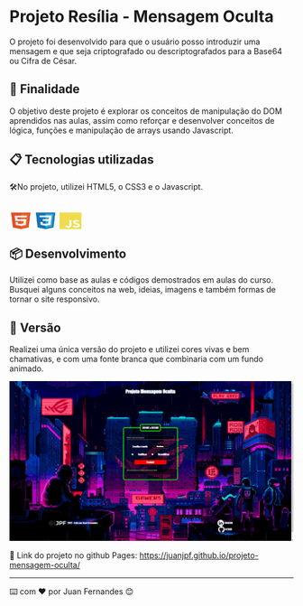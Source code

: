 # Projeto Resília - Mensagem Oculta

O projeto foi desenvolvido para que o usuário posso introduzir uma mensagem e que seja criptografado ou descriptografados para a Base64 ou Cifra de César.


## 🚀 Finalidade

O objetivo deste projeto é explorar os conceitos de manipulação do DOM aprendidos nas aulas, assim como reforçar e desenvolver conceitos de lógica, funções e manipulação de arrays usando Javascript.


## 📋 Tecnologias utilizadas

🛠️No projeto, utilizei HTML5, o CSS3 e o Javascript.
<div style="display: inline_block"><br>
<img align="center" alt="Will-HTML" height="30" width="40" src="https://raw.githubusercontent.com/devicons/devicon/master/icons/html5/html5-original.svg">
<img align="center" alt="Will-CSS" height="30" width="40" src="https://raw.githubusercontent.com/devicons/devicon/master/icons/css3/css3-original.svg">
<img align="center" alt="Will-Js" height="30" width="40" src="https://raw.githubusercontent.com/devicons/devicon/master/icons/javascript/javascript-plain.svg">
</div>


## 📦 Desenvolvimento

Utilizei como base as aulas e códigos demostrados em aulas do curso. Busquei alguns conceitos na web, ideias, imagens e também formas de tornar o site responsivo.


## 📄 Versão


Realizei uma única versão do projeto e utilizei cores vivas e bem chamativas, e com uma fonte branca que combinaria com um fundo animado. 


![image](https://raw.githubusercontent.com/juanjpf/projeto-mensagem-oculta/main/images/demo.PNG)


📌 Link do projeto no github Pages: https://juanjpf.github.io/projeto-mensagem-oculta/
 

---
⌨️ com ❤️ por Juan Fernandes 😊
